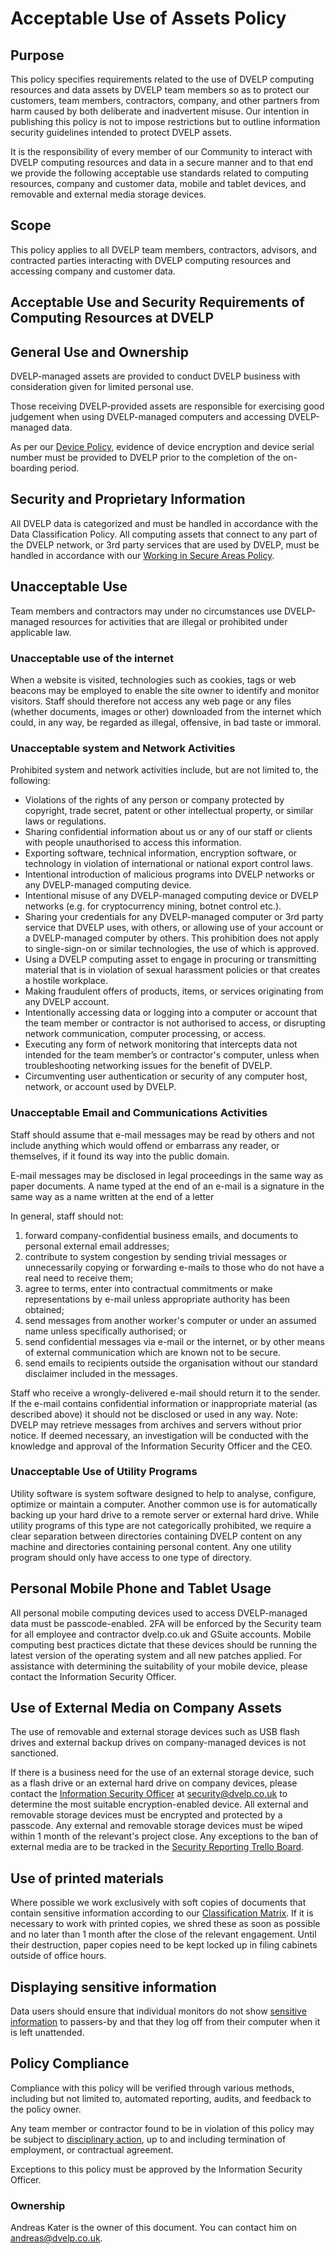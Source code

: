 # Acceptable Use of Assets Policy

## Purpose

This policy specifies requirements related to the use of DVELP computing
resources and data assets by DVELP team members so as to protect our customers,
team members, contractors, company, and other partners from harm caused by both
deliberate and inadvertent misuse. Our intention in publishing this policy is
not to impose restrictions but to outline information security guidelines
intended to protect DVELP assets.

It is the responsibility of every member of our Community to interact with DVELP
computing resources and data in a secure manner and to that end we provide the
following acceptable use standards related to computing resources, company and
customer data, mobile and tablet devices, and removable and external media
storage devices.

## Scope

This policy applies to all DVELP team members, contractors, advisors, and
contracted parties interacting with DVELP computing resources and accessing
company and customer data.

## Acceptable Use and Security Requirements of Computing Resources at DVELP

## General Use and Ownership

DVELP-managed assets are provided to conduct DVELP business with consideration
given for limited personal use.

Those receiving DVELP-provided assets are responsible for exercising good
judgement when using DVELP-managed computers and accessing DVELP-managed data.

As per our [Device Policy](asset-management.md), evidence of device encryption
and device serial number must be provided to DVELP prior to the completion of
the on-boarding period.

## Security and Proprietary Information

All DVELP data is categorized and must be handled in accordance with the Data
Classification Policy. All computing assets that connect to any part of the
DVELP network, or 3rd party services that are used by DVELP, must be handled in
accordance with our [Working in Secure Areas
Policy](physical-and-environmental-security.md#working-in-secure-areas).

## Unacceptable Use

Team members and contractors may under no circumstances use DVELP-managed
resources for activities that are illegal or prohibited under applicable law.

### Unacceptable use of the internet

When a website is visited, technologies such as cookies, tags or web beacons may be employed to enable the site owner to identify and monitor visitors. Staff should therefore not access any web page or any files (whether documents, images or other) downloaded from the internet which could, in any way, be regarded as illegal, offensive, in bad taste or immoral.

### Unacceptable system and Network Activities

Prohibited system and network activities include, but are not limited to, the
following:

- Violations of the rights of any person or company protected by copyright,
  trade secret, patent or other intellectual property, or similar laws or
  regulations.
- Sharing confidential information about us or any of our staff or clients with
  people unauthorised to access this information.
- Exporting software, technical information, encryption software, or technology
  in violation of international or national export control laws.
- Intentional introduction of malicious programs into DVELP networks or any
  DVELP-managed computing device.
- Intentional misuse of any DVELP-managed computing device or DVELP networks
  (e.g. for cryptocurrency mining, botnet control etc.).
- Sharing your credentials for any DVELP-managed computer or 3rd party service
  that DVELP uses, with others, or allowing use of your account or a
  DVELP-managed computer by others. This prohibition does not apply to
  single-sign-on or similar technologies, the use of which is approved.
- Using a DVELP computing asset to engage in procuring or transmitting material
  that is in violation of sexual harassment policies or that creates a hostile
  workplace.
- Making fraudulent offers of products, items, or services originating from any
  DVELP account.
- Intentionally accessing data or logging into a computer or account that the
  team member or contractor is not authorised to access, or disrupting network
  communication, computer processing, or access.
- Executing any form of network monitoring that intercepts data not intended for
  the team member’s or contractor's computer, unless when troubleshooting
  networking issues for the benefit of DVELP.
- Circumventing user authentication or security of any computer host, network,
  or account used by DVELP.

### Unacceptable Email and Communications Activities

Staff should assume that e-mail messages may be read by others and not include anything which would offend or embarrass any reader, or themselves, if it found its way into the public domain.

E-mail messages may be disclosed in legal proceedings in the same way as paper documents. A name typed at the end of an e-mail is a signature in the same way as a name written at the end of a letter

In general, staff should not:

1. forward company-confidential business emails, and documents to personal external email addresses;
2. contribute to system congestion by sending trivial messages or unnecessarily copying or forwarding e-mails to those who do not have a real need to receive them;
3. agree to terms, enter into contractual commitments or make representations by e-mail unless appropriate authority has been obtained;
4. send messages from another worker&#39;s computer or under an assumed name unless specifically authorised; or
5. send confidential messages via e-mail or the internet, or by other means of external communication which are known not to be secure.
6. send emails to recipients outside the organisation without our standard disclaimer included in the messages.

Staff who receive a wrongly-delivered e-mail should return it to the sender. If the e-mail contains confidential information or inappropriate material (as described above) it should not be disclosed or used in any way.
Note: DVELP may retrieve messages from archives and servers without prior
notice. If deemed necessary, an investigation will be conducted with the
knowledge and approval of the Information Security Officer and the CEO.

### Unacceptable Use of Utility Programs

Utility software is system software designed to help to analyse, configure,
optimize or maintain a computer. Another common use is for automatically backing
up your hard drive to a remote server or external hard drive. While utility
programs of this type are not categorically prohibited, we require a clear
separation between directories containing DVELP content on any machine and
directories containing personal content. Any one utility program should only
have access to one type of directory.

## Personal Mobile Phone and Tablet Usage

All personal mobile computing devices used to access DVELP-managed data must be
passcode-enabled. 2FA will be enforced by the Security team for all employee and
contractor dvelp.co.uk and GSuite accounts. Mobile computing best practices
dictate that these devices should be running the latest version of the operating
system and all new patches applied. For assistance with determining the
suitability of your mobile device, please contact the Information Security
Officer.

## Use of External Media on Company Assets

The use of removable and external storage devices such as USB flash drives and
external backup drives on company-managed devices is not sanctioned.

If there is a business need for the use of an external storage device, such as a
flash drive or an external hard drive on company devices, please contact the
[Information Security Officer](../README.md#contacts) at <security@dvelp.co.uk>
to determine the most suitable encryption-enabled device. All external and
removable storage devices must be encrypted and protected by a passcode. Any
external and removable storage devices must be wiped within 1 month of the
relevant's project close. Any exceptions to the ban of external media are to be
tracked in the [Security Reporting Trello
Board](https://trello.com/b/Hx0o5GpZ/security-reporting).

## Use of printed materials

Where possible we work exclusively with soft copies of documents that contain
sensitive information according to our [Classification
Matrix](./classification-of-information.md). If it is necessary to work with
printed copies, we shred these as soon as possible and no later than 1 month
after the close of the relevant engagement. Until their destruction, paper
copies need to be kept locked up in filing cabinets outside of office hours.

## Displaying sensitive information

Data users should ensure that individual monitors do not show [sensitive
information](./classification-of-information.md) to passers-by and that they log
off from their computer when it is left unattended.

## Policy Compliance

Compliance with this policy will be verified through various methods, including
but not limited to, automated reporting, audits, and feedback to the policy owner.

Any team member or contractor found to be in violation of this policy may be
subject to [disciplinary action](../hr/disciplinary-procedure.md), up to and
including termination of employment, or contractual agreement.

Exceptions to this policy must be approved by the Information Security Officer.

### Ownership

Andreas Kater is the owner of this document. You can contact him on
<andreas@dvelp.co.uk>.
